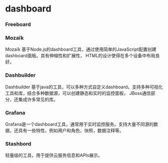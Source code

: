# dashboard

### Freeboard


### Mozaïk
Mozaïk 基于Node.js的dashboard工具，通过使用简单的JavaScript配置创建dashboard面板。具有伸缩性和扩展性， HTML的设计使得在多个设备中布局良好。

### Dashbuilder
Dashbuilder 基于java的工具，可以多种方式自定义dashboard。支持多种可视化工具和库，结合多种数据源，可以创建静态和实时的监控面板， JBoss通信部分，还集成许多常见的库。

### Grafana
Grafana是一个dashboard工具，通常用于实时监控服务。支持大量不同源的数据，还具有一些特性，例如用户和角色，快照，数据注释等。

### Stashbord
轻量级的工具，用于提供云服务信息和APIs展示。
